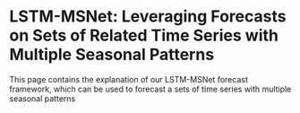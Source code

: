 # LSTM-MSNet: Leveraging Forecasts on Sets of Related Time Series with Multiple Seasonal Patterns

This page contains the explanation of our LSTM-MSNet forecast framework, which can be used to forecast a sets of time series with multiple seasonal patterns
